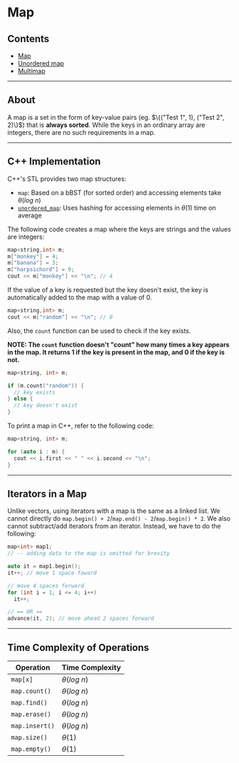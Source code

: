 # Map

## Contents

-   [Map](#)
-   [Unordered map](unordered_map.md)
-   [Multimap](multimap.md)

---

## About

A map is a set in the form of key-value pairs (eg. $\{("Test 1", 1), ("Test 2", 2)\}$) that is **always sorted**. While the keys in an ordinary array are integers, there are no such requirements in a map.

---

## C++ Implementation

C++'s STL provides two map structures:

-   `map`: Based on a bBST (for sorted order) and accessing elements take $\theta(log \ n)$
-   [`unordered_map`](unordered_map.md): Uses hashing for accessing elements in $\theta(1)$ time on average

The following code creates a map where the keys are strings and the values are integers:

```cpp
map<string,int> m;
m["monkey"] = 4;
m["banana"] = 3;
m["harpsichord"] = 9;
cout << m["monkey"] << "\n"; // 4
```

If the value of a key is requested but the key doesn't exist, the key is automatically added to the map with a value of $0$.

```cpp
map<string,int> m;
cout << m["random"] << "\n"; // 0
```

Also, the `count` function can be used to check if the key exists.

**NOTE: The `count` function doesn't "count" how many times a key appears in the map. It returns $1$ if the key is present in the map, and $0$ if the key is not.**

```cpp
map<string, int> m;

if (m.count("random")) {
  // key exists
} else {
  // key doesn't exist
}
```

To print a map in C++, refer to the following code:

```cpp
map<string, int> m;

for (auto i : m) {
  cout << i.first << " " << i.second << "\n";
}
```

---

## Iterators in a Map

Unlike vectors, using iterators with a map is the same as a linked list. We cannot directly do `map.begin() + 2`/`map.end() - 2`/`map.begin() * 2`. We also cannot subtract/add iterators from an iterator. Instead, we have to do the following:

```cpp
map<int> map1;
// -- adding data to the map is omitted for brevity

auto it = map1.begin();
it++; // move 1 space foward

// move 4 spaces forward
for (int i = 1; i <= 4; i++)
  it++;

// == OR ==
advance(it, 2); // move ahead 2 spaces forward
```

---

## Time Complexity of Operations

| Operation   | Time Complexity |
| ----------- | --------------- |
| `map[x]` |  $\theta(log \ n)$              |
| `map.count()` |  $\theta(log \ n)$              |
| `map.find()` |  $\theta(log \ n)$              |
| `map.erase()` |  $\theta(log \ n)$              |
| `map.insert()` |  $\theta(log \ n)$              |
| `map.size()` |  $\theta(1)$              |
| `map.empty()` |  $\theta(1)$              |

